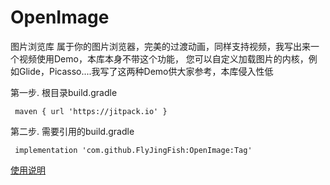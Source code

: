 # OpenImage
图片浏览库
属于你的图片浏览器，完美的过渡动画，同样支持视频，我写出来一个视频使用Demo，本库本身不带这个功能，
您可以自定义加载图片的内核，例如Glide，Picasso....我写了这两种Demo供大家参考，本库侵入性低

第一步. 根目录build.gradle

     maven { url 'https://jitpack.io' }

第二步. 需要引用的build.gradle

     implementation 'com.github.FlyJingFish:OpenImage:Tag'
 

[使用说明](https://github.com/FlyJingFish/OpenImage/wiki)

